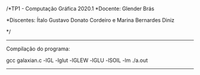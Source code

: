  
/*TP1 - Computação Gráfica 2020.1
 *Docente: Glender Brás
 
 *Discentes: Ítalo Gustavo Donato Cordeiro e Marina Bernardes Diniz
 
*/

*****************************************************
Compilação do programa:

gcc galaxian.c  -lGL -lglut -lGLEW -lGLU -lSOIL -lm
./a.out

*****************************************************
